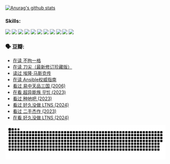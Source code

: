 
[![Anurag's github stats](https://github-readme-stats.vercel.app/api?username=w940853815)](https://github.com/anuraghazra/github-readme-stats)

### Skills:

<code><img height="32" src="https://cdn.jsdelivr.net/npm/simple-icons@v5/icons/python.svg"></code>
<code><img height="32" src="https://cdn.jsdelivr.net/npm/simple-icons@v5/icons/javascript.svg"></code>
<code><img height="32" src="https://cdn.jsdelivr.net/npm/simple-icons@v5/icons/django.svg"></code>
<code><img height="32" src="https://cdn.jsdelivr.net/npm/simple-icons@v5/icons/flask.svg"></code>
<code><img height="32" src="https://cdn.jsdelivr.net/npm/simple-icons@v5/icons/vuetify.svg"></code>
<code><img height="32" src="https://cdn.jsdelivr.net/npm/simple-icons@v5/icons/git.svg"></code>
<code><img height="32" src="https://cdn.jsdelivr.net/npm/simple-icons@v5/icons/docker.svg"></code>
<code><img height="32" src="https://cdn.jsdelivr.net/npm/simple-icons@v5/icons/postgresql.svg"></code>
<code><img height="32" src="https://cdn.jsdelivr.net/npm/simple-icons@v5/icons/elasticsearch.svg"></code>
<code><img height="32" src="https://cdn.jsdelivr.net/npm/simple-icons@v5/icons/macos.svg"></code>
<code><img height="32" src="https://cdn.jsdelivr.net/npm/simple-icons@v5/icons/linux.svg"></code>

### 🗣 豆瓣:

<!-- DOUBAN-ACTIVITIES:START -->
- [在读 不拘一格](https://www.douban.com/people/136069238/status/4541712161/?_i=10173731)
- [在读 刀尖（最新修订珍藏版）](https://www.douban.com/people/136069238/status/4541711339/?_i=10173731)
- [读过 埃隆·马斯克传](https://www.douban.com/people/136069238/status/4541710351/?_i=10173731)
- [在读 Ansible权威指南](https://www.douban.com/people/136069238/status/4539151450/?_i=10173731)
- [看过 易中天品三国‎ (2006)](https://www.douban.com/people/136069238/status/4529910812/?_i=10173731)
- [在看 超异能族 무빙‎ (2023)](https://www.douban.com/people/136069238/status/4527291077/?_i=10173731)
- [看过 种地吧‎ (2023)](https://www.douban.com/people/136069238/status/4527289637/?_i=10173731)
- [看过 好久没做 LTNS‎ (2024)](https://www.douban.com/people/136069238/status/4527289515/?_i=10173731)
- [看过 二手杰作‎ (2023)](https://www.douban.com/people/136069238/status/4522502716/?_i=10173731)
- [在看 好久没做 LTNS‎ (2024)](https://www.douban.com/people/136069238/status/4521969883/?_i=10173731)
<!-- DOUBAN-ACTIVITIES:END -->


![Snake animation](https://raw.githubusercontent.com/w940853815/w940853815/output/github-contribution-grid-snake.svg)

<!--
**w940853815/w940853815** is a ✨ _special_ ✨ repository because its `README.md` (this file) appears on your GitHub profile.

Here are some ideas to get you started:

- 🔭 I’m currently working on ...
- 🌱 I’m currently learning ...
- 👯 I’m looking to collaborate on ...
- 🤔 I’m looking for help with ...
- 💬 Ask me about ...
- 📫 How to reach me: ...
- 😄 Pronouns: ...
- ⚡ Fun fact: ...
-->
